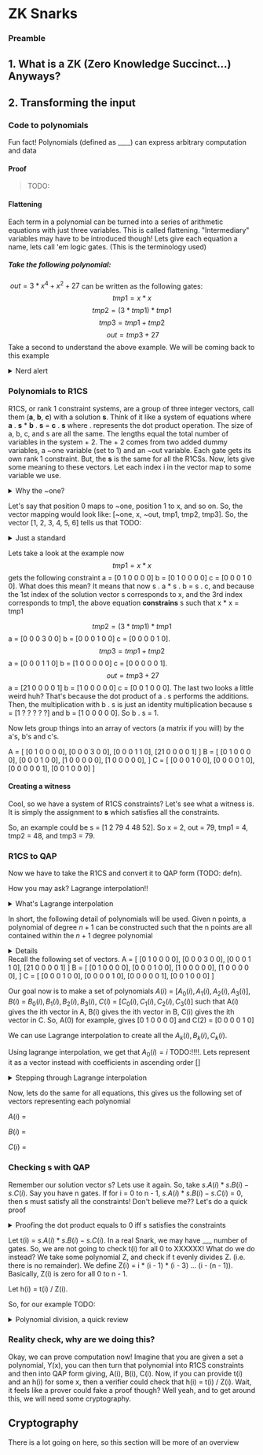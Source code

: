 # ZK Snarks
<!-- https://medium.com/@VitalikButerin/quadratic-arithmetic-programs-from-zero-to-hero-f6d558cea649 -->
<!-- https://medium.com/@VitalikButerin/exploring-elliptic-curve-pairings-c73c1864e627 -->

### Preamble

## 1. What is a ZK (Zero Knowledge Succinct...) Anyways?

## 2. Transforming the input
### Code to polynomials
Fun fact! Polynomials (defined as ____) can express arbitrary computation and data
#### Proof
> TODO:

#### Flattening
Each term in a polynomial can be turned into a series of arithmetic equations with just three variables. This is called flattening. "Intermediary" variables may have to be introduced though! Lets give each equation a name, lets call 'em logic gates. (This is the terminology used)

##### Take the following polynomial:
$~out = 3 * x^4 + x^2 + 27$ can be written as the following gates:
$$ tmp1 = x * x $$
$$ tmp2 = (3 * tmp1) * tmp1 $$
$$ tmp3 = tmp1 + tmp2 $$
$$ ~out = tmp3 + 27 $$
Take a second to understand the above example. We will be coming back to this example

<details>
  <summary>Nerd alert</summary>
  TODO: Something about optimization here and the above example
</details>


### Polynomials to R1CS
R1CS, or rank 1 constraint systems, are a group of three integer vectors, call them (**a**, **b**, **c**) with a solution **s**. Think of it like a system of equations where **a** . **s** * **b** . **s** = **c** . **s** where . represents the dot product operation. The size of a, b, c, and s are all the same. The lengths equal the total number of variables in the system + 2. The + 2 comes from two added dummy variables, a ~one variable (set to 1) and an ~out variable. Each gate gets its own rank 1 constraint. But, the **s** is the same for all the R1CSs. Now, lets give some meaning to these vectors. Let each index i in the vector map to some variable we use.

<details><summary>Why the ~one?</summary>
TODO:
</details>

Let's say that position 0 maps to ~one, position 1 to x, and so on. So, the vector mapping would look like:
[~one, x, ~out, tmp1, tmp2, tmp3]. So, the vector [1, 2, 3, 4, 5, 6] tells us that TODO:
<details>
  <summary>Just a standard</summary>
  Its normal to just have ~one be in the 0th position, x in the 1st, and ~out in the 2nd.
</details>


Lets take a look at the example now
$$ tmp1 = x * x $$ gets the following constraint
a = [0 1 0 0 0 0]
b = [0 1 0 0 0 0]
c = [0 0 0 1 0 0].
What does this mean? It means that now s . a * s . b = s . c, and because the 1st index of the solution vector s corresponds to x, and the 3rd index corresponds to tmp1, the above equation **constrains** s such that x * x = tmp1

$$ tmp2 = (3 * tmp1) * tmp1 $$
a = [0 0 0 3 0 0]
b = [0 0 0 1 0 0]
c = [0 0 0 0 1 0].
$$ tmp3 = tmp1 + tmp2 $$
a = [0 0 0 1 1 0]
b = [1 0 0 0 0 0]
c = [0 0 0 0 0 1].
$$ ~out = tmp3 + 27 $$
a = [21 0 0 0 0 1]
b = [1  0 0 0 0 0]
c = [0  0 1 0 0 0].
The last two looks a little weird huh? That's because the dot product of a . s performs the additions. Then, the multiplication with b . s is just an identity multiplication because s = [1 ? ? ? ? ?] and b = [1 0 0 0 0 0]. So b . s = 1.


Now lets group things into an array of vectors (a matrix if you will) by the a's, b's and c's.

A = [
  [0  1 0 0 0 0],
  [0  0 0 3 0 0],
  [0  0 0 1 1 0],
  [21 0 0 0 0 1]
]
B = [
  [0 1 0 0 0 0],
  [0 0 0 1 0 0],
  [1 0 0 0 0 0],
  [1 0 0 0 0 0],
]
C = [
  [0 0 0 1 0 0],
  [0 0 0 0 1 0],
  [0 0 0 0 0 1],
  [0 0 1 0 0 0]
]

#### Creating a witness

Cool, so we have a system of R1CS constraints? Let's see what a witness is. It is simply the assignment to **s** which satisfies all the constraints.

So, an example could be s = [1 2 79 4 48 52]. So x = 2, out = 79, tmp1 = 4, tmp2 = 48, and tmp3 = 79.



### R1CS to QAP

Now we have to take the R1CS and convert it to QAP form (TODO: defn).

How you may ask? Lagrange interpolation!!

<details>
  <summary>What's Lagrange interpolation</summary>
  TODO: video here
</details>

<!-- TODO: thm name -->
In short, the following detail of polynomials will be used. Given n points, a polynomial of degree $n + 1$ can be constructed such that the n points are all contained within the $n + 1$ degree polynomial

<details>
  A short example
  TODO:
</details>
Recall the following set of vectors.
A = [
  [0  1 0 0 0 0],
  [0  0 0 3 0 0],
  [0  0 0 1 1 0],
  [21 0 0 0 0 1]
]
B = [
  [0 1 0 0 0 0],
  [0 0 0 1 0 0],
  [1 0 0 0 0 0],
  [1 0 0 0 0 0],
]
C = [
  [0 0 0 1 0 0],
  [0 0 0 0 1 0],
  [0 0 0 0 0 1],
  [0 0 1 0 0 0]
]

Our goal now is to make a set of polynomials $A(i)$ = [$A_0(i), A_1(i), A_2(i), A_3(i)]$,
$B(i)$ = $B_0(i), B_1(i), B_2(i), B_3(i)$, $C(i)$ = $[C_0(i), C_1(i), C_2(i), C_3(i)]$ such that A(i) gives the ith vector in A, B(i) gives the ith vector in B, C(i) gives the ith vector in C. So, A(0) for example, gives [0 1 0 0 0 0] and C(2) = [0 0 0 0 1 0]

We can use Lagrange interpolation to create all the $A_k(i), B_k(i), C_k(i)$. 

Using lagrange interpolation, we get that $A_0(i) = i$ TODO:!!!!. Lets represent it as a vector instead with coefficients in ascending order []

<details>
  <summary>Stepping through Lagrange interpolation</summary>
  TODO:
</details>

Now, lets do the same for all equations, this gives us the following set of vectors representing each polynomial

$A(i)$ = 

$B(i)$ = 

$C(i)$ = 

### Checking s with QAP
Remember our solution vector s? Lets use it again.
So, take $s . A(i) * s . B(i) - s . C(i)$. Say you have n gates. If for i = 0 to n - 1, $s . A(i) * s . B(i) - s . C(i)$ = 0, then s must satisfy all the constraints! Don't believe me?? Let's do a quick proof
<details>
  <summary>Proofing the dot product equals to 0 iff s satisfies the constraints</summary>
  TODO:
</details>

Let t(i) = $s . A(i) * s . B(i) - s . C(i)$. In a real Snark, we may have ___ number of gates. So, we are not going to check t(i) for all 0 to XXXXXX! What do we do instead? We take some polynomial Z, and check if t evenly divides Z. (i.e. there is no remainder). We define Z(i) = i * (i - 1) * (i - 3) ... (i - (n - 1)). Basically, Z(i) is zero for all 0 to n - 1.

Let h(i) = t(i) / Z(i).

So, for our example TODO:

<details>
<summary>
  Polynomial division, a quick review
</summary>
  TODO:
</details>

### Reality check, why are we doing this?
<!-- TODO: unsure -->
Okay, we can prove computation now! Imagine that you are given a set a polynomial, Y(x), you can then turn that polynomial into R1CS constraints and then into QAP form giving, A(i), B(i), C(i). Now, if you can provide t(i) and an h(i) for some x, then a verifier could check that h(i) = t(i) / Z(i). Wait, it feels like a prover could fake a proof though? Well yeah, and to get around this, we will need some cryptography.

## Cryptography

There is a lot going on here, so this section will be more of an overview

